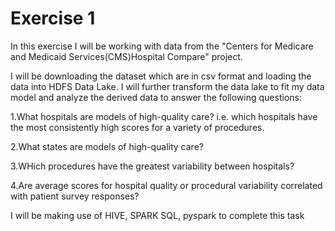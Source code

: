 # Exercise 1

In this exercise I will be working with data from the "Centers for Medicare and Medicaid Services(CMS)Hospital Compare" project.

I will be downloading the dataset which are in csv format and loading the data into HDFS Data Lake. I will further transform the data lake to fit my data model and analyze the derived data to answer the following questions:

1.What hospitals are models of high-quality care? i.e. which hospitals have the most consistently high scores for a variety of procedures.

2.What states are models of high-quality care?

3.WHich procedures have the greatest variability between hospitals?

4.Are average scores for hospital quality or procedural variability correlated with patient survey responses?


I will be making use of HIVE, SPARK SQL, pyspark to complete this task
